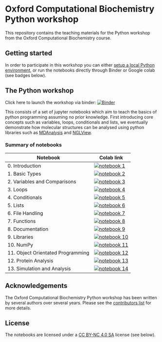# Oxford Computational Biochemistry Python workshop

This repository contains the teaching materials for the Python workshop from the Oxford Computational Biochemistry course.


## Getting started

In order to participate in this workshop you can either [setup a local Python environment](setup.md), or run the notebooks directly through Binder or Google colab (see badges below).


## The Python workshop


Click here to launch the workshop via binder: [![Binder](https://mybinder.org/badge_logo.svg)](https://mybinder.org/v2/gh/IAlibay/oxcompbio-python/main)

This consists of a set of jupyter notebooks which aim to teach the basics of python programming assuming no prior knowledge.
First introducing core concepts such as variables, loops, conditionals and lists, we eventually demonstrate how molecular structures can be analysed using python libraries such as [MDAnalysis](https://www.mdanalysis.org/) and [NGLView](http://nglviewer.org/nglview/latest/).

### Summary of notebooks

|  Notebook 	                                  | Colab link |
|-------------------------------------------------|------------|
| 0. Introduction                                 | [![notebook 1](https://colab.research.google.com/assets/colab-badge.svg)](https://colab.research.google.com/github/IAlibay/oxcompbio-python/blob/main/tutorial/00_Introduction/no_solutions/Introduction.ipynb)
| 1. Basic Types                                  | [![notebook 2](https://colab.research.google.com/assets/colab-badge.svg)](https://colab.research.google.com/github/IAlibay/oxcompbio-python/blob/main/tutorial/01_BasicTypes/no_solutions/BasicTypes.ipynb)
| 2. Variables and Comparisons                    | [![notebook 3](https://colab.research.google.com/assets/colab-badge.svg)](https://colab.research.google.com/github/IAlibay/oxcompbio-python/blob/main/tutorial/02_Variables/no_solutions/Variables_and_Comparisons.ipynb)
| 3. Loops                                        | [![notebook 4](https://colab.research.google.com/assets/colab-badge.svg)](https://colab.research.google.com/github/IAlibay/oxcompbio-python/blob/main/tutorial/03_Loops/no_solutions/Loops.ipynb)
| 4. Conditionals                                 | [![notebook 5](https://colab.research.google.com/assets/colab-badge.svg)](https://colab.research.google.com/github/IAlibay/oxcompbio-python/blob/main/tutorial/04_Conditionals/no_solutions/Conditionals.ipynb)
| 5. Lists                                        | [![notebook 6](https://colab.research.google.com/assets/colab-badge.svg)](https://colab.research.google.com/github/IAlibay/oxcompbio-python/blob/main/tutorial/05_Lists/no_solutions/Lists.ipynb)
| 6. File Handling                                | [![notebook 7](https://colab.research.google.com/assets/colab-badge.svg)](https://colab.research.google.com/github/IAlibay/oxcompbio-python/blob/main/tutorial/06_FileHandling/no_solutions/FileHandling.ipynb)
| 7. Functions                                    | [![notebook 8](https://colab.research.google.com/assets/colab-badge.svg)](https://colab.research.google.com/github/IAlibay/oxcompbio-python/blob/main/tutorial/07_Functions/no_solutions/Functions.ipynb)
| 8. Documentation                                | [![notebook 9](https://colab.research.google.com/assets/colab-badge.svg)](https://colab.research.google.com/github/IAlibay/oxcompbio-python/blob/main/tutorial/08_Documentation/no_solutions/Documentation.ipynb)
| 9. Libraries                                    | [![notebook 10](https://colab.research.google.com/assets/colab-badge.svg)](https://colab.research.google.com/github/IAlibay/oxcompbio-python/blob/main/tutorial/09_Libraries/no_solutions/Libraries.ipynb)
| 10. NumPy                                       | [![notebook 11](https://colab.research.google.com/assets/colab-badge.svg)](https://colab.research.google.com/github/IAlibay/oxcompbio-python/blob/main/tutorial/10_Numpy/no_solutions/Numpy.ipynb)
| 11. Object Orientated Programming               | [![notebook 12](https://colab.research.google.com/assets/colab-badge.svg)](https://colab.research.google.com/github/IAlibay/oxcompbio-python/blob/main/tutorial/11_OOP/no_solutions/OOP.ipynb)
| 12. Protein Analysis                            | [![notebook 13](https://colab.research.google.com/assets/colab-badge.svg)](https://colab.research.google.com/github/IAlibay/oxcompbio-python/blob/main/tutorial/12_ProteinAnalysis/no_solutions/ProteinAnalysis.ipynb)
| 13. Simulation and Analysis                     | [![notebook 14](https://colab.research.google.com/assets/colab-badge.svg)](https://colab.research.google.com/github/IAlibay/oxcompbio-python/blob/main/tutorial/13_Simulation_and_Analysis/no_solutions/Simulation_and_Analysis.ipynb)


## Acknowledgements

The Oxford Computational Biochemistry Python workshop has been written by several authors over several years.
Please see the [contributors list](CONTRIBUTORS.md) for more details.

## License

The notebooks are licensed under a [CC BY-NC 4.0 SA](https://creativecommons.org/licenses/by-nc/4.0/) license (see below).
